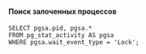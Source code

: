 #### Поиск залоченных процессов
```postgresql
SELECT pgsa.pid, pgsa.*
FROM pg_stat_activity AS pgsa
WHERE pgsa.wait_event_type = 'Lock';
```
